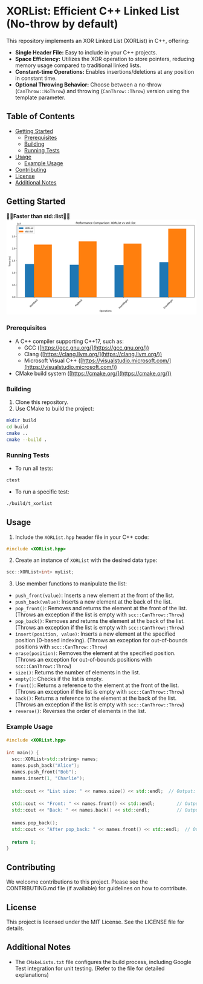 # XORList: Efficient C++ Linked List (No-throw by default)

This repository implements an XOR Linked List (XORList) in C++, offering:
- **Single Header File:** Easy to include in your C++ projects.
- **Space Efficiency:** Utilizes the XOR operation to store pointers, reducing memory usage compared to traditional linked lists.
- **Constant-time Operations:** Enables insertions/deletions at any position in constant time.
- **Optional Throwing Behavior:** Choose between a no-throw (`CanThrow::NoThrow`) and throwing (`CanThrow::Throw`) version using the template parameter.

## Table of Contents
- [Getting Started](#getting-started)
  - [Prerequisites](#prerequisites)
  - [Building](#building)
  - [Running Tests](#running-tests)
- [Usage](#usage)
  - [Example Usage](#example-usage)
- [Contributing](#contributing)
- [License](#license)
- [Additional Notes](#additional-notes)

## Getting Started
**🚀🚀Faster than std::list🚀🚀**
![](/benchmark/assets/benchmark_comparison.png)

### Prerequisites

- A C++ compiler supporting C++17, such as:
  - GCC ([https://gcc.gnu.org/](https://gcc.gnu.org/))
  - Clang ([https://clang.llvm.org/](https://clang.llvm.org/))
  - Microsoft Visual C++ ([https://visualstudio.microsoft.com/](https://visualstudio.microsoft.com/))
- CMake build system ([https://cmake.org/](https://cmake.org/))

### Building

1. Clone this repository.
2. Use CMake to build the project:

```bash
mkdir build
cd build
cmake ..
cmake --build .
```

### Running Tests

- To run all tests:

```bash
ctest
```

- To run a specific test:

```bash
./build/t_xorlist
```

## Usage

1. Include the `XORList.hpp` header file in your C++ code:

```c++
#include <XORList.hpp>
```

2. Create an instance of `XORList` with the desired data type:

```c++
scc::XORList<int> myList;
```

3. Use member functions to manipulate the list:

- `push_front(value)`: Inserts a new element at the front of the list.
- `push_back(value)`: Inserts a new element at the back of the list.
- `pop_front()`: Removes and returns the element at the front of the list. (Throws an exception if the list is empty with `scc::CanThrow::Throw`)
- `pop_back()`: Removes and returns the element at the back of the list. (Throws an exception if the list is empty with `scc::CanThrow::Throw`)
- `insert(position, value)`: Inserts a new element at the specified position (0-based indexing). (Throws an exception for out-of-bounds positions with `scc::CanThrow::Throw`)
- `erase(position)`: Removes the element at the specified position. (Throws an exception for out-of-bounds positions with `scc::CanThrow::Throw`)
- `size()`: Returns the number of elements in the list.
- `empty()`: Checks if the list is empty.
- `front()`: Returns a reference to the element at the front of the list. (Throws an exception if the list is empty with `scc::CanThrow::Throw`)
- `back()`: Returns a reference to the element at the back of the list. (Throws an exception if the list is empty with `scc::CanThrow::Throw`)
- `reverse()`: Reverses the order of elements in the list.

### Example Usage

```c++
#include <XORList.hpp>

int main() {
  scc::XORList<std::string> names;
  names.push_back("Alice");
  names.push_front("Bob");
  names.insert(1, "Charlie");

  std::cout << "List size: " << names.size() << std::endl;  // Output: List size: 3

  std::cout << "Front: " << names.front() << std::endl;        // Output: Front: Bob
  std::cout << "Back: " << names.back() << std::endl;          // Output: Back: Alice

  names.pop_back();
  std::cout << "After pop_back: " << names.front() << std::endl;  // Output: After pop_back: Bob

  return 0;
}
```

## Contributing

We welcome contributions to this project. Please see the CONTRIBUTING.md file (if available) for guidelines on how to contribute.

## License

This project is licensed under the MIT License. See the LICENSE file for details.

## Additional Notes

- The `CMakeLists.txt` file configures the build process, including Google Test integration for unit testing. (Refer to the file for detailed explanations)
